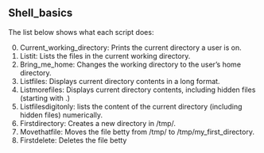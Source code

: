 ## Shell_basics
The list below shows what each script does:

0. Current_working_directory: Prints the current directory a user is on.
1. Listit: Lists the files in the current working directory.
2. Bring_me_home: Changes the working directory to the user’s home directory.
3. Listfiles: Displays current directory contents in a long format.
4. Listmorefiles: Displays current directory contents, including hidden files (starting with .)
5. Listfilesdigitonly: lists the content of the current directory (including hidden files) numerically.
6. Firstdirectory: Creates a new directory in /tmp/.
7. Movethatfile: Moves the file betty from /tmp/ to /tmp/my_first_directory.
8. Firstdelete: Deletes the file betty
